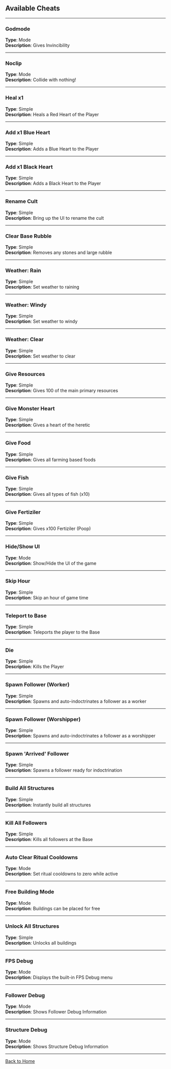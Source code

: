 ## Available Cheats  
---  

### **Godmode**  
**Type**: Mode  
**Description**: Gives Invincibility  


---  


### **Noclip**  
**Type**: Mode  
**Description**: Collide with nothing!  


---  


### **Heal x1**  
**Type**: Simple  
**Description**: Heals a Red Heart of the Player  


---  


### **Add x1 Blue Heart**  
**Type**: Simple  
**Description**: Adds a Blue Heart to the Player  


---  


### **Add x1 Black Heart**  
**Type**: Simple  
**Description**: Adds a Black Heart to the Player  


---  


### **Rename Cult**  
**Type**: Simple  
**Description**: Bring up the UI to rename the cult  


---  


### **Clear Base Rubble**  
**Type**: Simple  
**Description**: Removes any stones and large rubble  


---  


### **Weather: Rain**  
**Type**: Simple  
**Description**: Set weather to raining  


---  


### **Weather: Windy**  
**Type**: Simple  
**Description**: Set weather to windy  


---  


### **Weather: Clear**  
**Type**: Simple  
**Description**: Set weather to clear  


---  


### **Give Resources**  
**Type**: Simple  
**Description**: Gives 100 of the main primary resources  


---  


### **Give Monster Heart**  
**Type**: Simple  
**Description**: Gives a heart of the heretic  


---  


### **Give Food**  
**Type**: Simple  
**Description**: Gives all farming based foods  


---  


### **Give Fish**  
**Type**: Simple  
**Description**: Gives all types of fish (x10)  


---  


### **Give Fertiziler**  
**Type**: Simple  
**Description**: Gives x100 Fertiziler (Poop)  


---  


### **Hide/Show UI**  
**Type**: Mode  
**Description**: Show/Hide the UI of the game  


---  


### **Skip Hour**  
**Type**: Simple  
**Description**: Skip an hour of game time  


---  


### **Teleport to Base**  
**Type**: Simple  
**Description**: Teleports the player to the Base  


---  


### **Die**  
**Type**: Simple  
**Description**: Kills the Player  


---  


### **Spawn Follower (Worker)**  
**Type**: Simple  
**Description**: Spawns and auto-indoctrinates a follower as a worker  


---  


### **Spawn Follower (Worshipper)**  
**Type**: Simple  
**Description**: Spawns and auto-indoctrinates a follower as a worshipper  


---  


### **Spawn 'Arrived' Follower**  
**Type**: Simple  
**Description**: Spawns a follower ready for indoctrination  


---  


### **Build All Structures**  
**Type**: Simple  
**Description**: Instantly build all structures  


---  


### **Kill All Followers**  
**Type**: Simple  
**Description**: Kills all followers at the Base  


---  


### **Auto Clear Ritual Cooldowns**  
**Type**: Mode  
**Description**: Set ritual cooldowns to zero while active  


---  


### **Free Building Mode**  
**Type**: Mode  
**Description**: Buildings can be placed for free  


---  


### **Unlock All Structures**  
**Type**: Simple  
**Description**: Unlocks all buildings  


---  


### **FPS Debug**  
**Type**: Mode  
**Description**: Displays the built-in FPS Debug menu  


---  


### **Follower Debug**  
**Type**: Mode  
**Description**: Shows Follower Debug Information  


---  


### **Structure Debug**  
**Type**: Mode  
**Description**: Shows Structure Debug Information  


---  



[Back to Home](../README.md)
